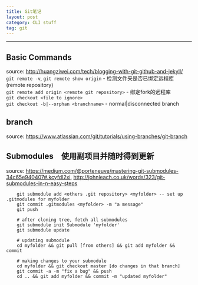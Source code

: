 ```yaml
---
title: Git笔记
layout: post
category: CLI stuff
tag: git
---
```

---

## Basic Commands
source: http://huangziwei.com/tech/blogging-with-git-github-and-jekyll/  
`git remote -v`, `git remote show origin` - 检测文件夹是否已绑定远程库(remote repository)  
`git remote add origin <remote git repository>` - 绑定fork的远程库  
`git checkout <file to ignore>`  
`git checkout -b|--orphan <branchname>` - normal|disconnected branch  

## branch 
source: https://www.atlassian.com/git/tutorials/using-branches/git-branch  

## Submodules　使用副项目并随时得到更新
source: https://medium.com/@porteneuve/mastering-git-submodules-34c65e940407#.kcyfdl2xi, http://johnleach.co.uk/words/323/git-submodules-in-n-easy-steps  

		git submodule add <others .git repository> <myfolder> -- set up .gitmodules for myfolder      
		git commit .gitmodules <myfolder> -m "a message"  
		git push
		
		# after cloning tree, fetch all submodules  
		git submodule init Submodule 'myfolder'  
		git submodule update    

		# updating submodule  
		cd myfolder && git pull [from others] && git add myfolder && commit    

		# making changes to your submodule  
		cd myfolder && git checkout master [do changes in that branch]  
		git commit -a -m "fix a bug" && push  
		cd .. && git add myfolder && commit -m "updated myfolder"  
		 

  






